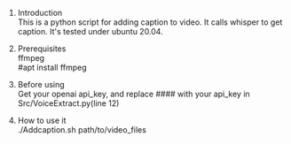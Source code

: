 1. Introduction<br />
This is a python script for adding caption to video. It calls whisper to get caption. It's tested under ubuntu 20.04.

2. Prerequisites<br />
ffmpeg<br />
#apt install ffmpeg

3. Before using<br />
Get your openai api_key, and replace #### with your api_key in Src/VoiceExtract.py(line 12) 

4. How to use it<br />
./Addcaption.sh path/to/video_files


